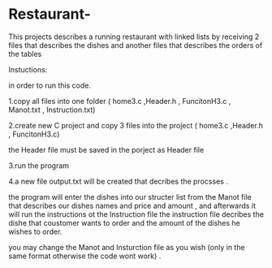 # Restaurant-

This projects describes a running restaurant with linked lists by receiving 2 files that describes the dishes and another files that describes the orders of the tables

Instuctions:

in order to run this code.

1.copy all files into one folder ( home3.c ,Header.h , FuncitonH3.c , Manot.txt , Instruction.txt)

2.create new C project and copy 3 files into the project (  home3.c ,Header.h , FuncitonH3.c)

the Header file must be saved in the porject as Header file

3.run the program

4.a new file output.txt will be created that decribes the procsses .

the program will enter the dishes into our structer list from the Manot file that describes our dishes names and price and amount , and afterwards it will run the instructions ot the Instruction file 
the instruction file decribes the dishe that coustomer wants to order and the amount of the dishes he wishes to order. 

you may change the Manot and Insturction file as you wish (only in the same format otherwise the code wont work) . 
